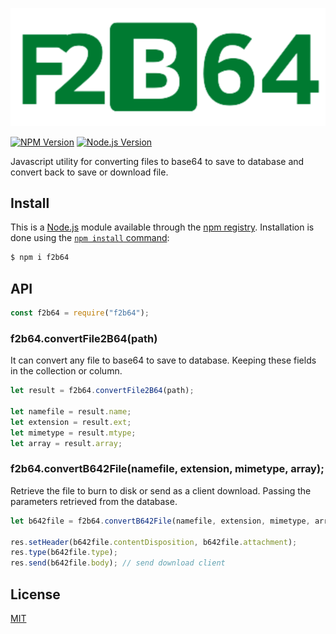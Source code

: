 ![logo-f2b64](https://raw.githubusercontent.com/pdrodavi/f2b64/main/FB64.svg)

[![NPM Version][npm-version-image]][npm-url]
[![Node.js Version][node-version-image]][node-version-url]

Javascript utility for converting files to base64 to save to database and convert back to save or download file.

## Install

This is a [Node.js](https://nodejs.org/en/) module available through the
[npm registry](https://www.npmjs.com/). Installation is done using the
[`npm install` command](https://docs.npmjs.com/getting-started/installing-npm-packages-locally):

```sh
$ npm i f2b64
```

## API

```js
const f2b64 = require("f2b64");
```

### f2b64.convertFile2B64(path)

It can convert any file to base64 to save to database. Keeping these fields in the collection or column.

```js
let result = f2b64.convertFile2B64(path);

let namefile = result.name;
let extension = result.ext;
let mimetype = result.mtype;
let array = result.array;
```

### f2b64.convertB642File(namefile, extension, mimetype, array);

Retrieve the file to burn to disk or send as a client download. Passing the parameters retrieved from the database.

```js
let b642file = f2b64.convertB642File(namefile, extension, mimetype, array);

res.setHeader(b642file.contentDisposition, b642file.attachment);
res.type(b642file.type);
res.send(b642file.body); // send download client
```

## License

[MIT](LICENSE)

[node-version-image]: https://badgen.net/npm/node/next
[node-version-url]: https://nodejs.org/en/download
[npm-url]: https://www.npmjs.com/package/f2b64
[npm-version-image]: https://badgen.net/npm/v/@babel/core
